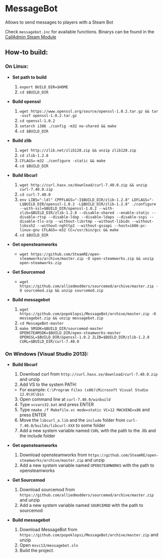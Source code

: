 MessageBot
==========

Allows to send messages to players with a Steam Bot

Check `messagebot.inc` for available functions.
Binarys can be found in the [CallAdmin Steam Module](https://forums.alliedmods.net/showthread.php?t=213670)

## How-to build: ##

### On Linux: ###
- **Set path to build**
  1. `export BUILD_DIR=$HOME`
  2. `cd $BUILD_DIR`

- **Build openssl**
  1. `wget https://www.openssl.org/source/openssl-1.0.2.tar.gz && tar -xvzf openssl-1.0.2.tar.gz`
  2. `cd openssl-1.0.2`
  3. `setarch i386 ./config -m32 no-shared && make`
  4. `cd $BUILD_DIR`

- **Build zlib**
  1. `wget http://zlib.net/zlib128.zip && unzip zlib128.zip`
  2. `cd zlib-1.2.8`
  3. `CFLAGS=-m32 ./configure -static && make`
  4. `cd $BUILD_DIR`

- **Build libcurl**
  1. `wget http://curl.haxx.se/download/curl-7.40.0.zip && unzip curl-7.40.0.zip`
  2. `cd curl-7.40.0`
  3. `env LIBS="-ldl" CPPFLAGS="-I$BUILD_DIR/zlib-1.2.8" LDFLAGS="-L$BUILD_DIR/openssl-1.0.2 -L$BUILD_DIR/zlib-1.2.8" ./configure --with-ssl=$BUILD_DIR/openssl-1.0.2 --with-zlib=$BUILD_DIR/zlib-1.2.8 --disable-shared --enable-static --disable-rtsp --disable-ldap --disable-ldaps --disable-sspi --disable-tls-srp --without-librtmp --without-libidn --without-libssh2 --without-nghttp2 --without-gssapi --host=i686-pc-linux-gnu CFLAGS=-m32 CC=/usr/bin/gcc && make`
  4. `cd $BUILD_DIR`

- **Get opensteamworks**
  - `wget https://github.com/SteamRE/open-steamworks/archive/master.zip -O open-steamworks.zip && unzip open-steamworks.zip`

- **Get Sourcemod**
  - `wget https://github.com/alliedmodders/sourcemod/archive/master.zip -O sourcemod.zip && unzip sourcemod.zip`

- **Build messagebot**
  1. `wget https://github.com/popoklopsi/MessageBot/archive/master.zip -O messagebot.zip && unzip messagebot.zip`
  2. `cd MessageBot-master`
  3. `make SMSDK=$BUILD_DIR/sourcemod-master OPENSTEAMSDK=$BUILD_DIR/open-steamworks-master OPENSSL=$BUILD_DIR/openssl-1.0.2 ZLIB=$BUILD_DIR/zlib-1.2.8 CURL=$BUILD_DIR/curl-7.40.0`

### On Windows (Visual Studio 2013): ###
- **Build libcurl**
  1. Download curl from `http://curl.haxx.se/download/curl-7.40.0.zip` and unzip
  2. Add VS to the system PATH:
    - For example: `C:\Program Files (x86)\Microsoft Visual Studio 12.0\VC\bin` 
  3. Open command line at `curl-7.40.0/winbuild`
  4. Type `vcvars32.bat` and press ENTER
  5. Type `nmake /f Makefile.vc mode=static VC=12 MACHINE=x86` and press ENTER
  6. Move the `libcurl_a.lib` and the `include` folder from `curl-7.40.0/builds/libcurl-XXX` to some folder
  7. Add a new system variable named `CURL` with the path to the .lib and the include folder

- **Get opensteamworks**
  1. Download opensteamworks from `https://github.com/SteamRE/open-steamworks/archive/master.zip` and unzip
  2. Add a new system variable named `OPENSTEAMWORKS` with the path to opensteamworks

- **Get Sourcemod**
  1. Download sourcemod from `https://github.com/alliedmodders/sourcemod/archive/master.zip` and unzip
  2. Add a new system variable named `SOURCEMOD` with the path to sourcemod

- **Build messagebot**
  1. Download MessageBot from `https://github.com/popoklopsi/MessageBot/archive/master.zip` and unzip
  2. Open `msvc13/messagebot.sln` 
  3. Build the project.